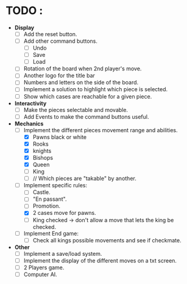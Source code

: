 # TODO :

- **Display**
     - [ ] Add the reset button.
     - [ ] Add other command buttons.
          + [ ] Undo
          + [ ] Save
          + [ ] Load
     - [ ] Rotation of the board when 2nd player's move.
     - [ ] Another logo for the title bar
     - [ ] Numbers and letters on the side of the board.
     - [ ] Implement a solution to highlight which piece is selected.
     - [ ] Show which cases are reachable for a given piece.
     
- **Interactivity**
    - [ ] Make the pieces selectable and movable.
    - [ ] Add Events to make the command buttons useful.

- **Mechanics**
    - [ ] Implement the different pieces movement range and abilities.
        + [x] Pawns black or white
        + [x] Rooks
        + [x] knights
        + [x] Bishops
        + [x] Queen
        + [ ] King
        + [ ] // Which pieces are "takable" by another.
    - [ ] Implement specific rules:
        + [ ] Castle.
        + [ ] "En passant".
        + [ ] Promotion.
        + [x] 2 cases move for pawns.
        + [ ] King checked -> don't allow a move that lets the king be checked.
    - [ ] Implement End game:
        + [ ] Check all kings possible movements and see if checkmate.

- **Other**
    - [ ] Implement a save/load system.
    - [ ] Implement the display of the different moves on a txt screen.
    - [ ] 2 Players game.
    - [ ] Computer AI.
